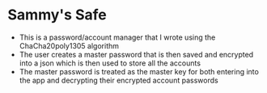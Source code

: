 # Sammy's Safe

- This is a password/account manager that I wrote using the ChaCha20poly1305 algorithm
- The user creates a master password that is then saved and encrypted into a json which is then used to store all the accounts
- The master password is treated as the master key for both entering into the app and decrypting their encrypted account passwords